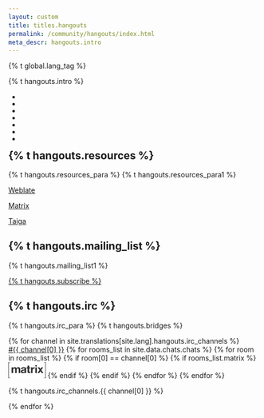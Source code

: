 ```yaml
---
layout: custom
title: titles.hangouts
permalink: /community/hangouts/index.html
meta_descr: hangouts.intro
---
```


{% t global.lang_tag %}
<div class="text-center container description">
    <p class="hangouts-social">{% t hangouts.intro %}</p>
    <section class="hangouts-social container">   
        <ul class="row center-xs">
            <li>
                <a class="ext-noicon" href="https://twitter.com/monero" target="_blank" rel="noreferrer noopener" aria-label="Twitter logo"><div class="social-icon twitter"></div></a>
            </li>
            <li>
                <a class="ext-noicon" href="https://reddit.com/r/Monero" target="_blank" rel="noreferrer noopener" aria-label="Reddit logo"><div class="social-icon reddit"></div></a>
            </li>
            <li>
                <a class="ext-noicon" href="https://www.facebook.com/monerocurrency/" target="_blank" rel="noreferrer noopener" aria-label="Facebook logo"><div class="social-icon facebook"></div></a>
            </li>
            <li>
                <a class="ext-noicon" href="https://github.com/monero-project" target="_blank" rel="noreferrer noopener" aria-label="GitHub logo"><div class="social-icon github"></div></a>
            </li>
            <li>
                <a class="ext-noicon" href="https://repo.getmonero.org/users/monero-project/projects" target="_blank" rel="noreferrer noopener" aria-label="Gitlab logo"><div class="social-icon gitlab"></div></a>
            </li>
            <li>
                <a class="ext-noicon" href="https://telegram.me/monero" target="_blank" rel="noreferrer noopener" aria-label="Telegram logo"><div class="social-icon telegram"></div></a>
            </li>
            <li>
                <a class="ext-noicon" href="https://discord.gg/SyGUMWBqvF" target="_blank" rel="noreferrer noopener" aria-label="Discord logo"><div class="social-icon discord"></div></a>
            </li>
        </ul>
    </section>
</div>

<div class="hangouts">
    <section class="container">
          <div class="row">
                <!-- left two-thirds block-->
               <div class="left two-thirds col-lg-8 col-md-8 col-sm-12 col-xs-12">
                <div class="col-xs-12">
                        <div class="info-block">
                            <div class="row center-xs">
                                <div class="col">
                                    <h2>{% t hangouts.resources %}</h2>
                                </div>
                            </div>
                            <div class="row around-xs">
                                <div class="center-xs">
                                    <p>{% t hangouts.resources_para %} {% t hangouts.resources_para1 %}</p>
                                </div>
                                <div class="col">
                                    <p><a href="https://translate.getmonero.org/" class="btn-link btn-fixed">Weblate</a></p>
                                </div>
                                <div class="col">
                                    <p><a href="https://matrix.to/#/%23monerospace:monero.social" class="btn-link btn-fixed">Matrix</a></p>
                                </div>
                                <div class="col">
                                    <p><a href="https://taiga.getmonero.org/" class="btn-link btn-fixed">Taiga</a></p>
                                </div>
                            </div>
                        </div>
                    </div>
                </div>
                <!-- end left two-thirds block-->
                <!-- right one-third block-->
               <div class="right one-third col-lg-4 col-md-4 col-sm-12 col-xs-12">
                        <div class="info-block center-xs">
                          <h2>{% t hangouts.mailing_list %}</h2>
                            <p>{% t hangouts.mailing_list1 %}</p>
                            <p><a class="btn-link btn-auto btn-primary" href="https://lists.getmonero.org/postorius/lists/monero-announce.lists.getmonero.org/">{% t hangouts.subscribe %}</a></p>
                        </div>
               </div>
               <!-- end right one-third block-->
           </div>
           <div class="info-block">
             <div class="raw">
               <div class="col">
                 <h2>{% t hangouts.irc %}</h2>
              </div>
              <div class="row start-xs">
                <p>{% t hangouts.irc_para %} {% t hangouts.bridges %}</p>
             </div>
             <div class="row irc">
             {% for channel in site.translations[site.lang].hangouts.irc_channels %}
               <div class="col-md-4 col-xs-12">
                 <a href="irc://irc.libera.chat/#{{ channel[0] }}">#{{ channel[0] }}</a> 
                 {% for rooms_list in site.data.chats.chats %}
                   {% for room in rooms_list %}
                     {% if room[0] == channel[0] %}
                       {% if rooms_list.matrix %}
                         <a class="chats-img" href="{{ rooms_list.matrix }}"><img class="matrix" src="/img/matrix-logo.png" title="Matrix" alt="Matrix logo"></a>
                       {% endif %}
                     {% endif %}
                   {% endfor %}
                 {% endfor %}
                <p>{% t hangouts.irc_channels.{{ channel[0] }} %}</p>
              </div>
             {% endfor %}
             </div>
             </div>
           </div>
        </section>
</div>
